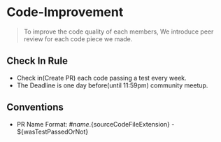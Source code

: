# Code-Improvement
> To improve the code quality of each members, 
We introduce peer review for each code piece we made.

## Check In Rule
- Check in(Create PR) each code passing a test every week.
- The Deadline is one day before(until 11:59pm) community meetup.

## Conventions
- PR Name Format: #${name}.${sourceCodeFileExtension} - ${wasTestPassedOrNot}
